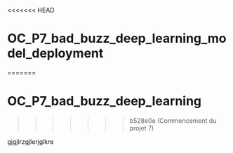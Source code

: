 <<<<<<< HEAD
# OC_P7_bad_buzz_deep_learning_model_deployment
=======
# OC_P7_bad_buzz_deep_learning
>>>>>>> b528e0e (Commencement du projet 7)

gjgjlrzgjlerjglkre
